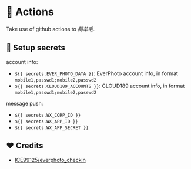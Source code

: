 # 🤖 Actions

Take use of github actions to *薅羊毛*.

## 🚀 Setup secrets

account info:

- `${{ secrets.EVER_PHOTO_DATA }}`: EverPhoto account info, in format `mobile1,passwd1;mobile2,passwd2`
- `${{ secrets.CLOUD189_ACCOUNTS }}`: CLOUD189 account info, in format `mobile1,passwd1;mobile2,passwd2`

message push:

- `${{ secrets.WX_CORP_ID }}`
- `${{ secrets.WX_APP_ID }}`
- `${{ secrets.WX_APP_SECRET }}`

## ❤️ Credits

- [ICE99125/everphoto_checkin](https://github.com/ICE99125/everphoto_checkin)
